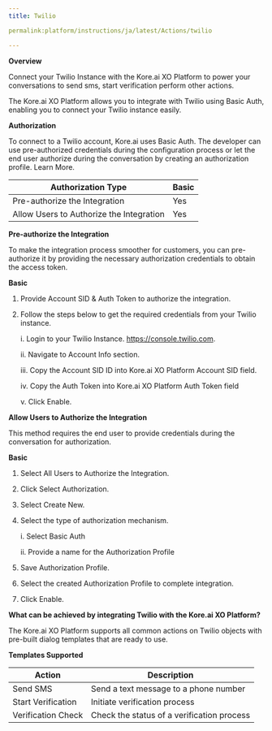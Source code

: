 ```yaml
---
title: Twilio

permalink:platform/instructions/ja/latest/Actions/twilio

---
```


<base target="_blank">
<container>

**Overview**

Connect your Twilio Instance with the Kore.ai XO Platform to power your conversations to send sms, start verification perform other actions.

The Kore.ai XO Platform allows you to integrate with Twilio using Basic Auth, enabling you to connect your Twilio instance easily. 

</container>

<container>

**Authorization**
 
To connect to a Twilio account, Kore.ai uses Basic Auth. The developer can use pre-authorized credentials during the configuration process or let the end user authorize during the conversation by creating an authorization profile. Learn More.
 
 
 |Authorization Type                      | Basic |
 |----------------------------------------|-------|
 |Pre-authorize the Integration           |  Yes  |
 |Allow Users to Authorize the Integration|  Yes  |


**Pre-authorize the Integration**
 
 To make the integration process smoother for customers, you can pre-authorize it by providing the necessary authorization credentials to obtain the access token.

**Basic**
 
1. Provide Account SID & Auth Token to authorize the integration.  
2. Follow the steps below to get the required credentials from your Twilio instance.
 
 
      i. Login to your Twilio Instance.  https://console.twilio.com.
      
     ii. Navigate to Account Info section.
  
    iii. Copy the Account SID ID into Kore.ai XO Platform Account SID field.
   
     iv. Copy the Auth Token into Kore.ai XO Platform Auth Token field
  
      v. Click Enable.

 
**Allow Users to Authorize the Integration**
 
This method requires the end user to provide credentials during the conversation for authorization.
 
**Basic**
 
1. Select All Users to Authorize the Integration.
2. Click Select Authorization.
3. Select Create New.
4. Select the type of authorization mechanism. 
 
   i. Select Basic Auth
  
   ii. Provide a name for the Authorization Profile
 
5. Save Authorization Profile.
 
6. Select the created Authorization Profile to complete integration.
 
7. Click Enable.
 
</container>
 
<container>

**What can be achieved by integrating Twilio with the Kore.ai XO Platform?**
 
 The Kore.ai XO Platform supports all common actions on Twilio objects with pre-built dialog templates that are ready to use. 
 
**Templates Supported**

| Action           | Description            |
|------------------|------------------------|
|Send SMS     |Send a text message to a phone number|
|Start Verification  |Initiate verification process|
|Verification Check |Check the status of a verification process|

</container>

